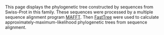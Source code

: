 This page displays the phylogenetic tree constructed by sequences from Swiss-Prot in this family. These sequences were
processed by a multiple sequence alignment program [MAFFT](https://mafft.cbrc.jp/alignment/software/).
Then [FastTree](http://www.microbesonline.org/fasttree/#Usage) were used to calculate approximately-maximum-likelihood
phylogenetic trees from sequence alignment.